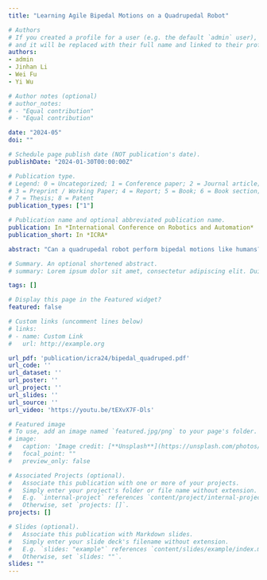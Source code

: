 ```yaml
---
title: "Learning Agile Bipedal Motions on a Quadrupedal Robot"

# Authors
# If you created a profile for a user (e.g. the default `admin` user), write the username (folder name) here 
# and it will be replaced with their full name and linked to their profile.
authors:
- admin
- Jinhan Li
- Wei Fu
- Yi Wu

# Author notes (optional)
# author_notes:
# - "Equal contribution"
# - "Equal contribution"

date: "2024-05"
doi: ""

# Schedule page publish date (NOT publication's date).
publishDate: "2024-01-30T00:00:00Z"

# Publication type.
# Legend: 0 = Uncategorized; 1 = Conference paper; 2 = Journal article;
# 3 = Preprint / Working Paper; 4 = Report; 5 = Book; 6 = Book section;
# 7 = Thesis; 8 = Patent
publication_types: ["1"]

# Publication name and optional abbreviated publication name.
publication: In *International Conference on Robotics and Automation*
publication_short: In *ICRA*

abstract: "Can a quadrupedal robot perform bipedal motions like humans? Although developing human-like behaviors is more often studied on costly bipedal robot platforms, we present a solution over a lightweight quadrupedal robot that unlocks the agility of the quadruped in an upright standing pose and is capable of a variety of human-like motions. Our framework is with a bi-level structure. At the low level is a motion-conditioned control policy that allows the quadrupedal robot to track desired base and front limb movements while balancing on two hind feet. The policy is commanded by a high-level motion generator that gives trajectories of parameterized human-like motions to the robot from multiple modalities of human input. We for the first time demonstrate various bipedal motions on a quadrupedal robot, and showcase interesting human-robot interaction modes including mimicking human videos, following natural language instructions, and physical interaction."

# Summary. An optional shortened abstract.
# summary: Lorem ipsum dolor sit amet, consectetur adipiscing elit. Duis posuere tellus ac convallis placerat. Proin tincidunt magna sed ex sollicitudin condimentum.

tags: []

# Display this page in the Featured widget?
featured: false

# Custom links (uncomment lines below)
# links:
# - name: Custom Link
#   url: http://example.org

url_pdf: 'publication/icra24/bipedal_quadruped.pdf'
url_code: ''
url_dataset: ''
url_poster: ''
url_project: ''
url_slides: ''
url_source: ''
url_video: 'https://youtu.be/tEXvX7F-Dls'

# Featured image
# To use, add an image named `featured.jpg/png` to your page's folder. 
# image:
#   caption: 'Image credit: [**Unsplash**](https://unsplash.com/photos/pLCdAaMFLTE)'
#   focal_point: ""
#   preview_only: false

# Associated Projects (optional).
#   Associate this publication with one or more of your projects.
#   Simply enter your project's folder or file name without extension.
#   E.g. `internal-project` references `content/project/internal-project/index.md`.
#   Otherwise, set `projects: []`.
projects: []

# Slides (optional).
#   Associate this publication with Markdown slides.
#   Simply enter your slide deck's filename without extension.
#   E.g. `slides: "example"` references `content/slides/example/index.md`.
#   Otherwise, set `slides: ""`.
slides: ""
---
```

